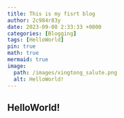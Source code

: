 ```yaml
---
title: This is my fisrt blog
author: 2c984r83y
date: 2023-09-08 2:33:33 +0800
categories: [Blogging]
tags: [HelloWorld]
pin: true
math: true
mermaid: true
image:
  path: /images/xingtong_salute.png
  alt: HelloWorld!
---
```

## HelloWorld!

